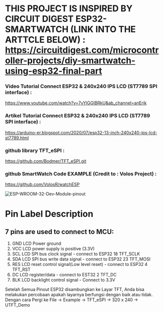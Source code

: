 # THIS PROJECT IS INSPIRED BY CIRCUIT DIGEST ESP32-SMARTWATCH (LINK INTO THE ARTTCLE BELOW) :  https://circuitdigest.com/microcontroller-projects/diy-smartwatch-using-esp32-final-part



### Video Tutorial Connect ESP32 & 240x240 IPS LCD (ST7789 SPI interface) :

https://www.youtube.com/watch?v=7vYIGGlBRkU&ab_channel=anErik

### Artikel Tutorial Connect ESP32 & 240x240 IPS LCD (ST7789 SPI interface) :

https://arduino-er.blogspot.com/2020/07/esp32-13-inch-240x240-ips-lcd-st7789.html

### github library TFT_eSPI :

https://github.com/Bodmer/TFT_eSPI.git

### github SmartWatch Code EXAMPLE (Credit to : Volos Project) :

https://github.com/VolosR/watchESP

![ESP-WROOM-32-Dev-Module-pinout](https://github.com/calliarca/ProjectA-Arduino/assets/156950237/8b5db928-1146-4b61-9812-66130d637d10)


# Pin Label Description
## 7 pins are used to connect to MCU:
1. GND LCD Power ground
2. VCC LCD power supply is positive (3.3V)
3. SCL  LCD SPI bus clock signal - connect to ESP32 18 TFT_SCLK
4. SDA LCD SPI bus write data signal - connect to ESP32 23 TFT_MOSI
5. RES  LCD reset control signal(Low level reset) - connect to ESP32 4 TFT_RST
6. DC   LCD register/data - connect to EST32 2 TFT_DC
7. BLK LCD backlight control signal - Connect to 3.3V

Setelah Semua Pinout ESP32 disambungkan ke Layar TFT, Anda bisa melakukan percobaan apakah layarnya berfungsi dengan baik atau tidak.
Dengan cara Pergi ke File -> Example -> TFT_eSPI -> 320 x 240 -> UTFT_Demo
